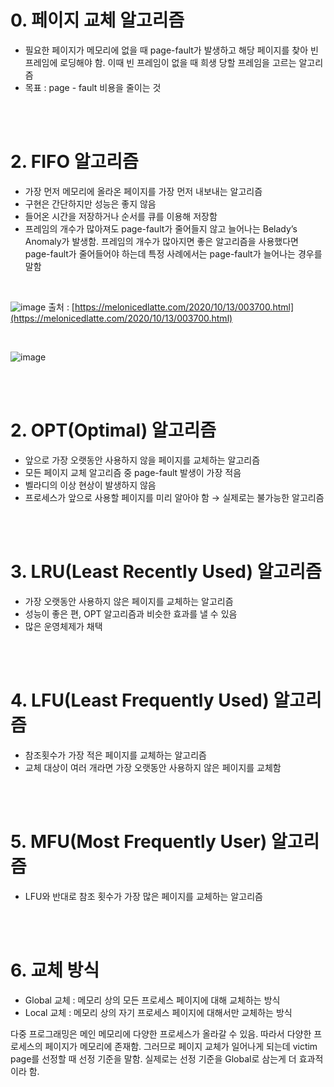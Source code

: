 # 0. 페이지 교체 알고리즘

- 필요한 페이지가 메모리에 없을 때 page-fault가 발생하고 해당 페이지를 찾아 빈 프레임에 로딩해야 함. 이때 빈 프레임이 없을 때 희생 당할 프레임을 고르는 알고리즘
- 목표 : page - fault 비용을 줄이는 것

<br/><br/>

# 2. FIFO 알고리즘

- 가장 먼저 메모리에 올라온 페이지를 가장 먼저 내보내는 알고리즘
- 구현은 간단하지만 성능은 좋지 않음
- 들어온 시간을 저장하거나 순서를 큐를 이용해 저장함
- 프레임의 개수가 많아져도 page-fault가 줄어들지 않고 늘어나는 Belady’s Anomaly가 발생함. 프레임의 개수가 많아지면 좋은 알고리즘을 사용했다면 page-fault가 줄어들어야 하는데 특정 사례에서는 page-fault가 늘어나는 경우를 말함

<br/>

![image](https://user-images.githubusercontent.com/100047095/200167940-c0d45b24-1d13-4be7-9483-759409df5f79.png)
출처 : [https://melonicedlatte.com/2020/10/13/003700.html](https://melonicedlatte.com/2020/10/13/003700.html)

<br/>

![image](https://user-images.githubusercontent.com/100047095/200167960-6b76d991-37df-44e1-98f8-ac07b56b28ca.png)

<br/><br/>

# 2. OPT(Optimal) 알고리즘

- 앞으로 가장 오랫동안 사용하지 않을 페이지를 교체하는 알고리즘
- 모든 페이지 교체 알고리즘 중 page-fault 발생이 가장 적음
- 벨라디의 이상 현상이 발생하지 않음
- 프로세스가 앞으로 사용할 페이지를 미리 알아야 함 → 실제로는 불가능한 알고리즘

<br/><br/>

# 3. LRU(Least Recently Used) 알고리즘

- 가장 오랫동안 사용하지 않은 페이지를 교체하는 알고리즘
- 성능이 좋은 편, OPT 알고리즘과 비슷한 효과를 낼 수 있음
- 많은 운영체제가 채택

<br/><br/>

# 4. LFU(Least Frequently Used) 알고리즘

- 참조횟수가 가장 적은 페이지를 교체하는 알고리즘
- 교체 대상이 여러 개라면 가장 오랫동안 사용하지 않은 페이지를 교체함

<br/><br/>

# 5. MFU(Most Frequently User) 알고리즘

- LFU와 반대로 참조 횟수가 가장 많은 페이지를 교체하는 알고리즘

<br/><br/>

# 6. 교체 방식

- Global 교체 : 메모리 상의 모든 프로세스 페이지에 대해 교체하는 방식
- Local 교체 : 메모리 상의 자기 프로세스 페이지에 대해서만 교체하는 방식

다중 프로그래밍은 메인 메모리에 다양한 프로세스가 올라갈 수 있음. 따라서 다양한 프로세스의 페이지가 메모리에 존재함. 그러므로 페이지 교체가 일어나게 되는데 victim page를 선정할 때 선정 기준을 말함. 실제로는 선정 기준을 Global로 삼는게 더 효과적이라 함.
